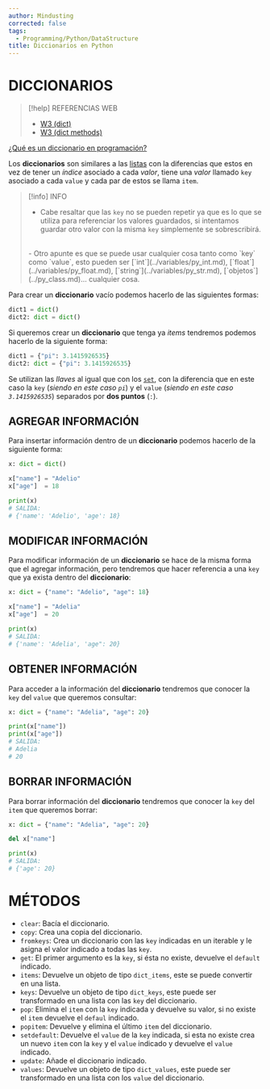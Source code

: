 ```yaml
---
author: Mindusting
corrected: false
tags:
  - Programming/Python/DataStructure
title: Diccionarios en Python
---
```


# DICCIONARIOS

> [!help] REFERENCIAS WEB
> - [W3 (dict)](https://www.w3schools.com/python/python_dictionaries.asp)
> - [W3 (dict methods)](https://www.w3schools.com/python/python_ref_dictionary.asp)

[¿Qué es un diccionario en programación?](../../pc/pc_dictionary.md)

Los **diccionarios** son similares a las [listas](py_list.md) con la diferencias que estos en vez de tener un *índice* asociado a cada *valor*, tiene una *valor* llamado `key` asociado a cada `value` y cada par de estos se llama `item`.

> [!info] INFO
> - Cabe resaltar que las `key` no se pueden repetir ya que es lo que se utiliza para referenciar los valores guardados, si intentamos guardar otro valor con la misma `key` simplemente se sobrescribirá.
> <br>
> - Otro apunte es que se puede usar cualquier cosa tanto como `key` como `value`, esto pueden ser [`int`](../variables/py_int.md), [`float`](../variables/py_float.md), [`string`](../variables/py_str.md), [`objetos`](../py_class.md)... cualquier cosa.

Para crear un **diccionario** vacío podemos hacerlo de las siguientes formas:

```py
dict1 = dict()
dict2: dict = dict()
```

Si queremos crear un **diccionario** que tenga ya *items* tendremos podemos hacerlo de la siguiente forma:

```py
dict1 = {"pi": 3.1415926535}
dict2: dict = {"pi": 3.1415926535}
```

Se utilizan las *llaves* al igual que con los [`set`](py_set.md), con la diferencia que en este caso la `key` (*siendo en este caso `pi`*) y el `value` (*siendo en este caso `3.1415926535`*) separados por **dos puntos** (`:`).

## AGREGAR INFORMACIÓN

Para insertar información dentro de un **diccionario** podemos hacerlo de la siguiente forma:

```py
x: dict = dict()

x["name"] = "Adelio"
x["age"]  = 18

print(x)
# SALIDA:
# {'name': 'Adelio', 'age': 18}
```

## MODIFICAR INFORMACIÓN

Para modificar información de un **diccionario** se hace de la misma forma que el agregar información, pero tendremos que hacer referencia a una `key` que ya exista dentro del **diccionario**:

```py
x: dict = {"name": "Adelio", "age": 18}

x["name"] = "Adelia"
x["age"]  = 20

print(x)
# SALIDA:
# {'name': 'Adelia', 'age": 20}
```

## OBTENER INFORMACIÓN

Para acceder a la información del **diccionario** tendremos que conocer la `key` del `value` que queremos consultar:

```py
x: dict = {"name": "Adelia", "age": 20}

print(x["name"])
print(x["age"])
# SALIDA:
# Adelia
# 20
```

## BORRAR INFORMACIÓN

Para borrar información del **diccionario** tendremos que conocer la `key` del `item` que queremos borrar:

```py
x: dict = {"name": "Adelia", "age": 20}

del x["name"]

print(x)
# SALIDA:
# {'age': 20}
```

# MÉTODOS

- `clear`: Bacía el diccionario.
- `copy`: Crea una copia del diccionario.
- `fromkeys`: Crea un diccionario con las `key` indicadas en un iterable y le asigna el valor indicado a todas las `key`.
- `get`: El primer argumento es la `key`, si ésta no existe, devuelve el `default` indicado.
- `items`: Devuelve un objeto de tipo `dict_items`, este se puede convertir en una lista.
- `keys`: Devuelve un objeto de tipo `dict_keys`, este puede ser transformado en una lista con las `key` del diccionario.
- `pop`: Elimina el `item` con la `key` indicada y devuelve su valor, si no existe el `item` devuelve el `defaul` indicado.
- `popitem`: Devuelve y elimina el último `item` del diccionario.
- `setdefault`: Devuelve el `value` de la `key` indicada, si esta no existe crea un nuevo `item` con la `key` y el `value` indicado y devuelve el `value` indicado.
- `update`: Añade el diccionario indicado.
- `values`: Devuelve un objeto de tipo `dict_values`, este puede ser transformado en una lista con los `value` del diccionario.
